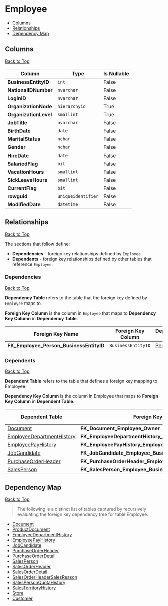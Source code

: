 # Employee

* [Columns](#columns)
* [Relationships](#relationships)
* [Dependency Map](#dependency-map)

## Columns
[Back to Top](#employee)

Column | Type | Is Nullable
-------|------|------------
**BusinessEntityID** | `int` | False
**NationalIDNumber** | `nvarchar` | False
**LoginID** | `nvarchar` | False
**OrganizationNode** | `hierarchyid` | True
**OrganizationLevel** | `smallint` | True
**JobTitle** | `nvarchar` | False
**BirthDate** | `date` | False
**MaritalStatus** | `nchar` | False
**Gender** | `nchar` | False
**HireDate** | `date` | False
**SalariedFlag** | `bit` | False
**VacationHours** | `smallint` | False
**SickLeaveHours** | `smallint` | False
**CurrentFlag** | `bit` | False
**rowguid** | `uniqueidentifier` | False
**ModifiedDate** | `datetime` | False

## Relationships
[Back to Top](#employee)


The sections that follow define:
* **Dependencies** - foreign key relationships defined by `Employee`.
* **Dependents** - foreign key relationships defined by other tables that reference `Employee`.

### Dependencies
[Back to Top](#employee)

**Dependency Table** refers to the table that the foreign key defined by `Employee` maps to.

**Foreign Key Column** is the column in `Employee` that maps to **Dependency Key Column** in **Dependency Table**.

Foreign Key Name | Foreign Key Column | Dependency Table | Dependency Key Column
-----------------|--------------------|------------------|----------------------
**FK_Employee_Person_BusinessEntityID** | `BusinessEntityID` | [Person](./Person.md) | `BusinessEntityID`

### Dependents
[Back to Top](#employee)

**Dependent Table** refers to the table that defines a foreign key mapping to Employee.

**Dependency Key Column** is the column in Employee that maps to **Foreign Key Column** in **Dependent Table**.

Dependent Table | Foreign Key Name | Foreign Key Column | Dependency Key Column
----------------|------------------|--------------------|----------------------
[Document](./Document.md) | **FK_Document_Employee_Owner** | `Owner` | `BusinessEntityID`
[EmployeeDepartmentHistory](./EmployeeDepartmentHistory.md) | **FK_EmployeeDepartmentHistory_Employee_BusinessEntityID** | `BusinessEntityID` | `BusinessEntityID`
[EmployeePayHistory](./EmployeePayHistory.md) | **FK_EmployeePayHistory_Employee_BusinessEntityID** | `BusinessEntityID` | `BusinessEntityID`
[JobCandidate](./JobCandidate.md) | **FK_JobCandidate_Employee_BusinessEntityID** | `BusinessEntityID` | `BusinessEntityID`
[PurchaseOrderHeader](./PurchaseOrderHeader.md) | **FK_PurchaseOrderHeader_Employee_EmployeeID** | `EmployeeID` | `BusinessEntityID`
[SalesPerson](./SalesPerson.md) | **FK_SalesPerson_Employee_BusinessEntityID** | `BusinessEntityID` | `BusinessEntityID`

## Dependency Map
[Back to Top](#employee)

> The following is a distinct list of tables captured by recursively evaluating the foreign key dependency tree for table Employee.

* [Document](./Document.md)
* [ProductDocument](./ProductDocument.md)
* [EmployeeDepartmentHistory](./EmployeeDepartmentHistory.md)
* [EmployeePayHistory](./EmployeePayHistory.md)
* [JobCandidate](./JobCandidate.md)
* [PurchaseOrderHeader](./PurchaseOrderHeader.md)
* [PurchaseOrderDetail](./PurchaseOrderDetail.md)
* [SalesPerson](./SalesPerson.md)
* [SalesOrderHeader](./SalesOrderHeader.md)
* [SalesOrderDetail](./SalesOrderDetail.md)
* [SalesOrderHeaderSalesReason](./SalesOrderHeaderSalesReason.md)
* [SalesPersonQuotaHistory](./SalesPersonQuotaHistory.md)
* [SalesTerritoryHistory](./SalesTerritoryHistory.md)
* [Store](./Store.md)
* [Customer](./Customer.md)
